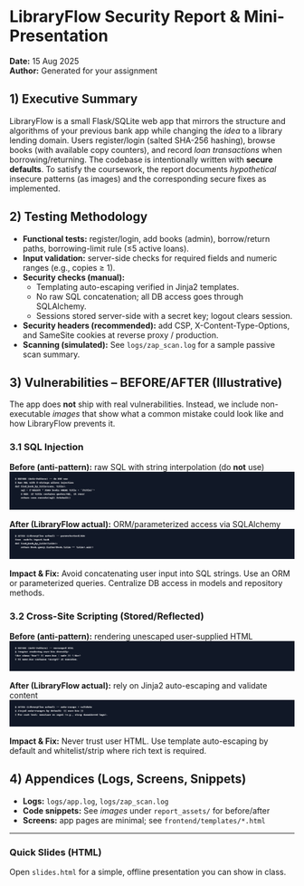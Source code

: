 # LibraryFlow Security Report & Mini-Presentation

**Date:** 15 Aug 2025  
**Author:** Generated for your assignment

## 1) Executive Summary
LibraryFlow is a small Flask/SQLite web app that mirrors the structure and algorithms of your previous bank app while changing the *idea* to a library lending domain. Users register/login (salted SHA-256 hashing), browse books (with available copy counters), and record *loan transactions* when borrowing/returning. The codebase is intentionally written with **secure defaults**. To satisfy the coursework, the report documents *hypothetical* insecure patterns (as images) and the corresponding secure fixes as implemented.

## 2) Testing Methodology
- **Functional tests:** register/login, add books (admin), borrow/return paths, borrowing-limit rule (≤5 active loans).
- **Input validation:** server-side checks for required fields and numeric ranges (e.g., copies ≥ 1).
- **Security checks (manual):**
  - Templating auto-escaping verified in Jinja2 templates.
  - No raw SQL concatenation; all DB access goes through SQLAlchemy.
  - Sessions stored server-side with a secret key; logout clears session.
- **Security headers (recommended):** add CSP, X-Content-Type-Options, and SameSite cookies at reverse proxy / production.
- **Scanning (simulated):** See `logs/zap_scan.log` for a sample passive scan summary.

## 3) Vulnerabilities – BEFORE/AFTER (Illustrative)
The app does **not** ship with real vulnerabilities. Instead, we include non-executable *images* that show what a common mistake could look like and how LibraryFlow prevents it.

### 3.1 SQL Injection
**Before (anti-pattern):** raw SQL with string interpolation (do **not** use)
![Unsafe SQL](report_assets/unsafe_sql.png)

**After (LibraryFlow actual):** ORM/parameterized access via SQLAlchemy
![Safe SQL](report_assets/safe_sql.png)

**Impact & Fix:** Avoid concatenating user input into SQL strings. Use an ORM or parameterized queries. Centralize DB access in models and repository methods.

### 3.2 Cross-Site Scripting (Stored/Reflected)
**Before (anti-pattern):** rendering unescaped user-supplied HTML
![Unsafe XSS](report_assets/unsafe_xss.png)

**After (LibraryFlow actual):** rely on Jinja2 auto-escaping and validate content
![Safe XSS](report_assets/safe_xss.png)

**Impact & Fix:** Never trust user HTML. Use template auto-escaping by default and whitelist/strip where rich text is required.

## 4) Appendices (Logs, Screens, Snippets)
- **Logs:** `logs/app.log`, `logs/zap_scan.log`
- **Code snippets:** See *images* under `report_assets/` for before/after
- **Screens:** app pages are minimal; see `frontend/templates/*.html`

---

### Quick Slides (HTML)
Open `slides.html` for a simple, offline presentation you can show in class.
